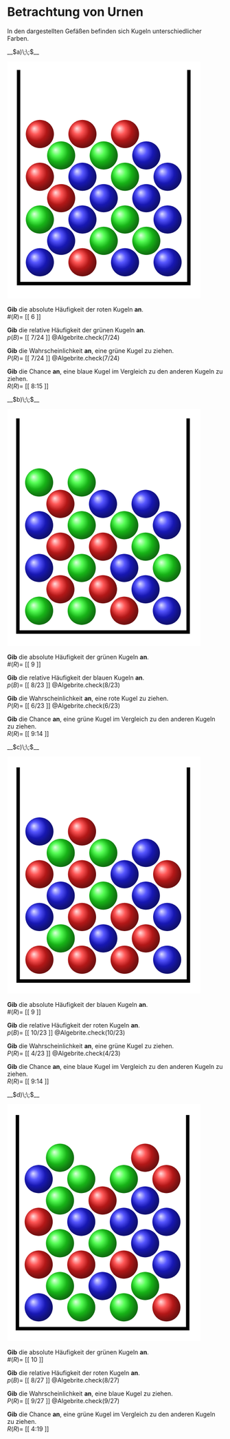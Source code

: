 <!--
version:  0.0.1

language: de

@style
main > *:not(:last-child) {
  margin-bottom: 3rem;
}

input {
    text-align: center;
}

.flex-container {
    display: flex;
    flex-wrap: wrap;
    align-items: stretch;
    gap: 20px;
}

.flex-child {
    flex: 1;
    min-width: 350px;
    margin-right: 20px;
}

@media (max-width: 400px) {
    .flex-child {
        flex: 100%;
        margin-right: 0;
    }
}
@end

formula: \carry   \textcolor{red}{\scriptsize #1}
formula: \digit   \rlap{\carry{#1}}\phantom{#2}#2
formula: \permil  \text{‰}

import: https://raw.githubusercontent.com/LiaTemplates/Tikz-Jax/main/README.md

script: https://cdn.jsdelivr.net/gh/LiaTemplates/Tikz-Jax@main/dist/index.js


tags: Häufigkeit, Chance, Wahrscheinlichkeit, mittel, niedrig, Angeben

comment: Es wird aus einer Urne gezogen. Kannst du die Chance, die Häufigkeit oder die Wahrscheinlichkeit angeben?

author: Martin Lommatzsch

-->




# Betrachtung von Urnen


In den dargestellten Gefäßen befinden sich Kugeln unterschiedlicher Farben. 


<section class="flex-container">

<div class="flex-child">
__$a)\;\;$__ 

![](https://raw.githubusercontent.com/MINT-the-GAP/Aufgabensammlung/refs/heads/main/Repetitorium/Kap7/urne13.png)

**Gib** die absolute Häufigkeit der roten Kugeln **an**.\
$\#(R)=$ [[  6  ]]

**Gib** die relative Häufigkeit der grünen Kugeln **an**.\
$p(B)=$ [[ 7/24  ]]
@Algebrite.check(7/24)

**Gib** die Wahrscheinlichkeit **an**, eine grüne Kugel zu ziehen.\
$P(R)=$ [[  7/24  ]]
@Algebrite.check(7/24)

**Gib** die Chance **an**, eine blaue Kugel im Vergleich zu den anderen Kugeln zu ziehen.\
$R(R)=$ [[  8:15  ]]


</div>

<div class="flex-child">
__$b)\;\;$__

![](https://raw.githubusercontent.com/MINT-the-GAP/Aufgabensammlung/refs/heads/main/Repetitorium/Kap7/urne14.png)

**Gib** die absolute Häufigkeit der grünen Kugeln **an**.\
$\#(R)=$ [[  9  ]]

**Gib** die relative Häufigkeit der blauen Kugeln **an**.\
$p(B)=$ [[  8/23  ]]
@Algebrite.check(8/23)

**Gib** die Wahrscheinlichkeit **an**, eine rote Kugel zu ziehen.\
$P(R)=$ [[  6/23  ]]
@Algebrite.check(6/23)

**Gib** die Chance **an**, eine grüne Kugel im Vergleich zu den anderen Kugeln zu ziehen.\
$R(R)=$ [[  9:14  ]]


</div>

<div class="flex-child">
__$c)\;\;$__

![](https://raw.githubusercontent.com/MINT-the-GAP/Aufgabensammlung/refs/heads/main/Repetitorium/Kap7/urne15.png)

**Gib** die absolute Häufigkeit der blauen Kugeln **an**.\
$\#(R)=$ [[  9  ]]

**Gib** die relative Häufigkeit der roten Kugeln **an**.\
$p(B)=$ [[  10/23  ]]
@Algebrite.check(10/23)

**Gib** die Wahrscheinlichkeit **an**, eine grüne Kugel zu ziehen.\
$P(R)=$ [[  4/23  ]]
@Algebrite.check(4/23)

**Gib** die Chance **an**, eine blaue Kugel im Vergleich zu den anderen Kugeln zu ziehen.\
$R(R)=$ [[  9:14  ]]


</div>

<div class="flex-child">
__$d)\;\;$__ 

![](https://raw.githubusercontent.com/MINT-the-GAP/Aufgabensammlung/refs/heads/main/Repetitorium/Kap7/urne16.png)

**Gib** die absolute Häufigkeit der grünen Kugeln **an**.\
$\#(R)=$ [[  10  ]]

**Gib** die relative Häufigkeit der roten Kugeln **an**.\
$p(B)=$ [[  8/27  ]]
@Algebrite.check(8/27)

**Gib** die Wahrscheinlichkeit **an**, eine blaue Kugel zu ziehen.\
$P(R)=$ [[  9/27  ]]
@Algebrite.check(9/27)

**Gib** die Chance **an**, eine grüne Kugel im Vergleich zu den anderen Kugeln zu ziehen.\
$R(R)=$ [[  4:19  ]]


</div>

</section>







